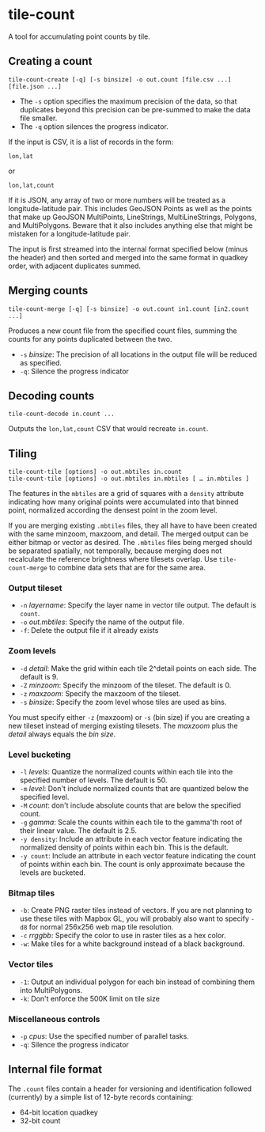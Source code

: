 tile-count
==========

A tool for accumulating point counts by tile.

Creating a count
----------------

    tile-count-create [-q] [-s binsize] -o out.count [file.csv ...] [file.json ...]

* The `-s` option specifies the maximum precision of the data, so that duplicates
beyond this precision can be pre-summed to make the data file smaller.
* The `-q` option silences the progress indicator.

If the input is CSV, it is a list of records in the form:

    lon,lat

or

    lon,lat,count

If it is JSON, any array of two or more numbers will be treated as a longitude-latitude
pair. This includes GeoJSON Points as well as the points that make up GeoJSON MultiPoints,
LineStrings, MultiLineStrings, Polygons, and MultiPolygons. Beware that it also includes
anything else that might be mistaken for a longitude-latitude pair.

The input is first streamed into the internal format specified below (minus the header)
and then
sorted and merged into the same format in quadkey order, with adjacent duplicates
summed.

Merging counts
--------------

    tile-count-merge [-q] [-s binsize] -o out.count in1.count [in2.count ...]

Produces a new count file from the specified count files, summing the counts for any points
duplicated between the two.

* `-s` *binsize*: The precision of all locations in the output file will be reduced as specified.
* `-q`: Silence the progress indicator

Decoding counts
---------------

    tile-count-decode in.count ...

Outputs the `lon,lat,count` CSV that would recreate `in.count`.

Tiling
------

    tile-count-tile [options] -o out.mbtiles in.count
    tile-count-tile [options] -o out.mbtiles in.mbtiles [ … in.mbtiles ]

The features in the `mbtiles` are a grid of squares with a `density` attribute
indicating how many original points were accumulated into that binned point,
normalized according the densest point in the zoom level.

If you are merging existing `.mbtiles` files, they all have to have been created
with the same minzoom, maxzoom, and detail. The merged output can be either
bitmap or vector as desired. The `.mbtiles` files being merged should be separated
spatially, not temporally, because merging does not recalculate the reference
brightness where tilesets overlap. Use `tile-count-merge` to combine data sets
that are for the same area.

### Output tileset

* `-n` *layername*: Specify the layer name in vector tile output. The default is `count`.
* `-o` *out.mbtiles*: Specify the name of the output file.
* `-f`: Delete the output file if it already exists

### Zoom levels

* `-d` *detail*: Make the grid within each tile 2^detail points on each side. The default is 9.
* `-Z` *minzoom*: Specify the minzoom of the tileset. The default is 0.
* `-z` *maxzoom*: Specify the maxzoom of the tileset.
* `-s` *binsize*: Specify the zoom level whose tiles are used as bins.

You must specify either `-z` (maxzoom) or `-s` (bin size) if you are creating a new tileset
instead of merging existing tilesets. The *maxzoom* plus the *detail* always equals the *bin size*.

### Level bucketing

* `-l` *levels*: Quantize the normalized counts within each tile into the specified number of levels. The default is 50.
* `-m` *level*: Don't include normalized counts that are quantized below the specified level.
* `-M` *count*: don't include absolute counts that are below the specified count.
* `-g` *gamma*: Scale the counts within each tile to the gamma'th root of their linear value. The default is 2.5.
* `-y density`: Include an attribute in each vector feature indicating the normalized density of points within each bin. This is the default.
* `-y count`: Include an attribute in each vector feature indicating the count of points within each bin. The count is only approximate because the levels are bucketed.

### Bitmap tiles

* `-b`: Create PNG raster tiles instead of vectors. If you are not planning to use these tiles with Mapbox GL,
        you will probably also want to specify `-d8` for normal 256x256 web map tile resolution.
* `-c` *rrggbb*: Specify the color to use in raster tiles as a hex color.
* `-w`: Make tiles for a white background instead of a black background.

### Vector tiles

* `-1`: Output an individual polygon for each bin instead of combining them into MultiPolygons.
* `-k`: Don't enforce the 500K limit on tile size

### Miscellaneous controls

* `-p` *cpus*: Use the specified number of parallel tasks.
* `-q`: Silence the progress indicator

Internal file format
--------------------

The `.count` files contain a header for versioning and identification
followed (currently) by a simple list of 12-byte records containing:

   * 64-bit location quadkey
   * 32-bit count
